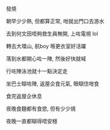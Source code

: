 發燒

朝早少少熱, 但都算正常, 咁就出門口去游水

去到何文田唔夠救生員無開, 上咗電視 lol

轉去大環山, 航boy 喺更衣室好活躍

落到水都開心咗一陣, 然後好快就喊

行咗陣泳池就十一點決定走

坐巴士瞓咗陣, 返屋企食元氣, 眼瞓住咁食

食完返屋企休息

夜晚食麵都有食慾, 但有少少燒

夜晚一直都瞓得唔安穩
